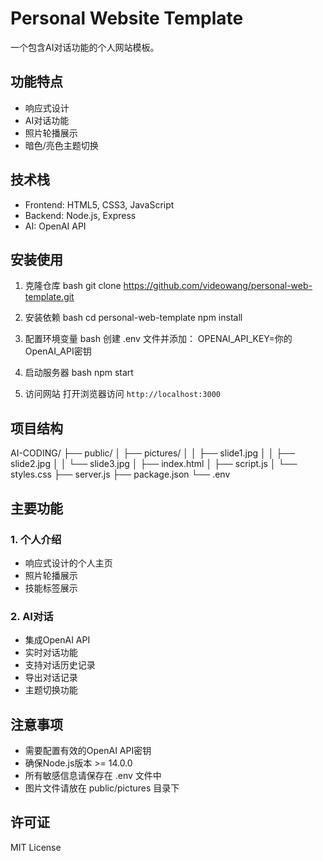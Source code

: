 # Personal Website Template

一个包含AI对话功能的个人网站模板。

## 功能特点

- 响应式设计
- AI对话功能
- 照片轮播展示
- 暗色/亮色主题切换

## 技术栈

- Frontend: HTML5, CSS3, JavaScript
- Backend: Node.js, Express
- AI: OpenAI API

## 安装使用

1. 克隆仓库
bash
git clone https://github.com/videowang/personal-web-template.git

2. 安装依赖
bash
cd personal-web-template
npm install

3. 配置环境变量
bash
创建 .env 文件并添加：
OPENAI_API_KEY=你的OpenAI_API密钥

4. 启动服务器
bash
npm start

5. 访问网站
打开浏览器访问 `http://localhost:3000`

## 项目结构
AI-CODING/
├── public/
│ ├── pictures/
│ │ ├── slide1.jpg
│ │ ├── slide2.jpg
│ │ └── slide3.jpg
│ ├── index.html
│ ├── script.js
│ └── styles.css
├── server.js
├── package.json
└── .env


## 主要功能

### 1. 个人介绍
- 响应式设计的个人主页
- 照片轮播展示
- 技能标签展示

### 2. AI对话
- 集成OpenAI API
- 实时对话功能
- 支持对话历史记录
- 导出对话记录
- 主题切换功能

## 注意事项

- 需要配置有效的OpenAI API密钥
- 确保Node.js版本 >= 14.0.0
- 所有敏感信息请保存在 .env 文件中
- 图片文件请放在 public/pictures 目录下

## 许可证

MIT License



